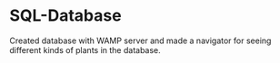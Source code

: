 # SQL-Database
Created database with WAMP server and made a navigator for seeing different kinds of plants in the database.
